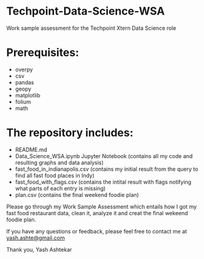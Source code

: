 # Techpoint-Data-Science-WSA
Work sample assessment for the Techpoint Xtern Data Science role

# Prerequisites:
- overpy
- csv
- pandas
- geopy
- matplotlib
- folium
- math

# The repository includes:
- README.md
- Data_Science_WSA.ipynb Jupyter Notebook (contains all my code and resulting graphs and data analysis)
- fast_food_in_indianapolis.csv (contains my initial result from the query to find all fast food places in Indy)
- fast_food_with_flags.csv (contains the intital result with flags notifying what parts of each entry is missing)
- plan.csv (contains the final weekend foodie plan)

Please go through my Work Sample Assessment which entails how I got my fast food restaurant data, clean it, analyze it and creat the final wekeend foodie plan.

If you have any questions or feedback, please feel free to contact me at yash.ashte@gmail.com

Thank you,
Yash Ashtekar



